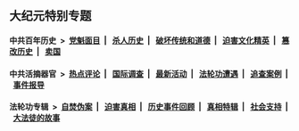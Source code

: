 ## 大纪元特别专题

#### 中共百年历史 &nbsp;>&nbsp; [党魁面目](indexes/nf1176107/README.md?06090430) &nbsp;| &nbsp; [杀人历史](indexes/nf1176106/README.md?06090430) &nbsp;| &nbsp; [破坏传统和道德](indexes/nf1176106/README.md?06090430) &nbsp;| &nbsp; [迫害文化精英](indexes/nf1176111/README.md?06090430) &nbsp;| &nbsp; [篡改历史](indexes/nf1176115/README.md?06090430) &nbsp;| &nbsp; [卖国](indexes/nf1176117/README.md?06090430) 

#### 中共活摘器官 &nbsp;>&nbsp; [热点评论](indexes/nf5879/README.md?06090430) &nbsp;| &nbsp; [国际调查](indexes/nf5947/README.md?06090430) &nbsp;| &nbsp; [最新活动](indexes/nf5883/README.md?06090430) &nbsp;| &nbsp; [法轮功遭遇](indexes/nf5881/README.md?06090430) &nbsp;| &nbsp; [追查案例](indexes/nf5880/README.md?06090430) &nbsp;| &nbsp; [事件报导](indexes/nf5877/README.md?06090430) 

#### 法轮功专辑 &nbsp;>&nbsp; [自焚伪案](indexes/nf5562/README.md?06090430) &nbsp;| &nbsp; [迫害真相](indexes/nf4379/README.md?06090430) &nbsp;| &nbsp; [历史事件回顾](indexes/nf5793/README.md?06090430) &nbsp;| &nbsp; [真相特辑](indexes/nf4389/README.md?06090430) &nbsp;| &nbsp; [社会支持](indexes/nf4386/README.md?06090430) &nbsp;| &nbsp; [大法徒的故事](indexes/nf1147481/README.md?06090430) 


